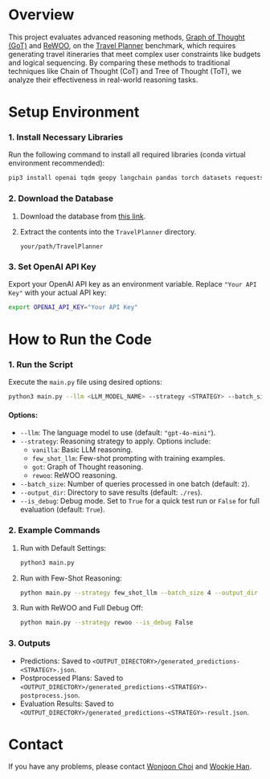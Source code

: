# Overview

This project evaluates advanced reasoning methods, [Graph of Thought (GoT)](https://github.com/spcl/graph-of-thoughts) and [ReWOO](https://arxiv.org/abs/2305.18323), on the [Travel Planner](https://github.com/OSU-NLP-Group/TravelPlanner?tab=readme-ov-file) benchmark, which requires generating travel itineraries that meet complex user constraints like budgets and logical sequencing. By comparing these methods to traditional techniques like Chain of Thought (CoT) and Tree of Thought (ToT), we analyze their effectiveness in real-world reasoning tasks. 

# Setup Environment

### 1. Install Necessary Libraries
Run the following command to install all required libraries (conda virtual environment recommended):

```bash
pip3 install openai tqdm geopy langchain pandas torch datasets requests graph_of_thoughts
```


### 2. Download the Database
1. Download the database from [this link](https://drive.google.com/file/d/1pF1Sw6pBmq2sFkJvm-LzJOqrmfWoQgxE/view).
2. Extract the contents into the `TravelPlanner` directory.

   ```
   your/path/TravelPlanner
   ```


### 3. Set OpenAI API Key
Export your OpenAI API key as an environment variable. Replace `"Your API Key"` with your actual API key:

```bash
export OPENAI_API_KEY="Your API Key"
```


# How to Run the Code

### 1. Run the Script

Execute the `main.py` file using desired options:

```bash
python3 main.py --llm <LLM_MODEL_NAME> --strategy <STRATEGY> --batch_size <BATCH_SIZE> --output_dir <OUTPUT_DIRECTORY> --is_debug <DEBUG_MODE>
```

#### Options:
- `--llm`: The language model to use (default: `"gpt-4o-mini"`).
- `--strategy`: Reasoning strategy to apply. Options include:
  - `vanilla`: Basic LLM reasoning.
  - `few_shot_llm`: Few-shot prompting with training examples.
  - `got`: Graph of Thought reasoning.
  - `rewoo`: ReWOO reasoning.
- `--batch_size`: Number of queries processed in one batch (default: `2`).
- `--output_dir`: Directory to save results (default: `./res`).
- `--is_debug`: Debug mode. Set to `True` for a quick test run or `False` for full evaluation (default: `True`).

### 2. Example Commands

1. Run with Default Settings:
   ```bash
   python3 main.py
   ```

2. Run with Few-Shot Reasoning:
   ```bash
   python main.py --strategy few_shot_llm --batch_size 4 --output_dir ./output
   ```

3. Run with ReWOO and Full Debug Off:
   ```bash
   python main.py --strategy rewoo --is_debug False
   ```


### 3. Outputs
- Predictions: Saved to `<OUTPUT_DIRECTORY>/generated_predictions-<STRATEGY>.json`.
- Postprocessed Plans: Saved to `<OUTPUT_DIRECTORY>/generated_predictions-<STRATEGY>-postprocess.json`.
- Evaluation Results: Saved to `<OUTPUT_DIRECTORY>/generated_predictions-<STRATEGY>-result.json`.



# Contact
If you have any problems, please contact [Wonjoon Choi](mailto:wc2852@columbia.edu) and [Wookje Han](mailto:wh2571@columbia.edu).



